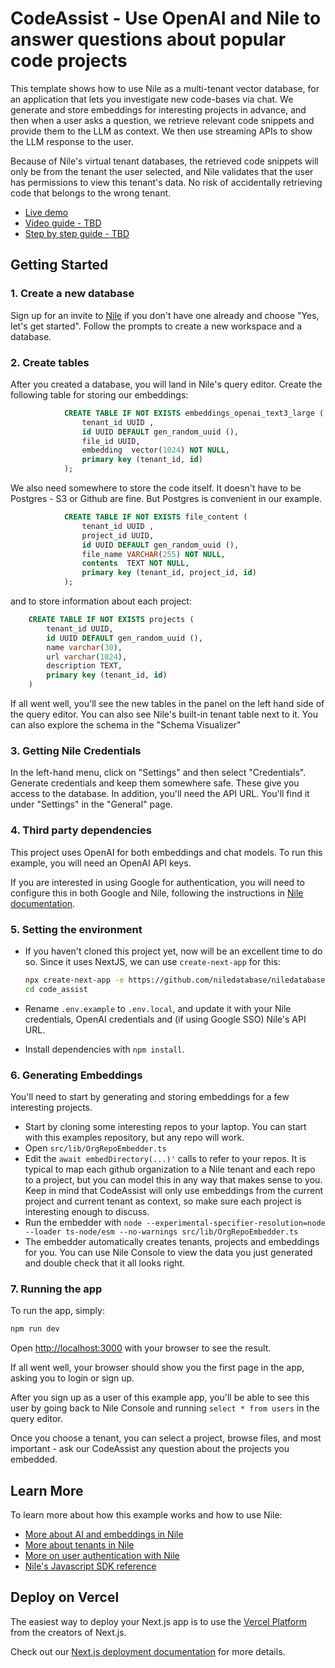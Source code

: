 # CodeAssist - Use OpenAI and Nile to answer questions about popular code projects

This template shows how to use Nile as a multi-tenant vector database, for an application that lets you investigate new code-bases via chat.
We generate and store embeddings for interesting projects in advance, and then when a user asks a question, we retrieve relevant code snippets and provide them to the LLM as context.
We then use streaming APIs to show the LLM response to the user.

Because of Nile's virtual tenant databases, the retrieved code snippets will only be from the tenant the user selected,
and Nile validates that the user has permissions to view this tenant's data. No risk of accidentally retrieving code that belongs to the wrong tenant.

- [Live demo](https://code-assist-nile.vercel.app/)
- [Video guide - TBD]()
- [Step by step guide - TBD]()

## Getting Started

### 1. Create a new database

Sign up for an invite to [Nile](https://thenile.dev) if you don't have one already and choose "Yes, let's get started". Follow the prompts to create a new workspace and a database.

### 2. Create tables

After you created a database, you will land in Nile's query editor. Create the following table for storing our embeddings:

```sql
            CREATE TABLE IF NOT EXISTS embeddings_openai_text3_large (
                tenant_id UUID ,
                id UUID DEFAULT gen_random_uuid (),
                file_id UUID,
                embedding  vector(1024) NOT NULL,
                primary key (tenant_id, id)
            );
```

We also need somewhere to store the code itself. It doesn't have to be Postgres - S3 or Github are fine. But Postgres is convenient in our example.

```sql
            CREATE TABLE IF NOT EXISTS file_content (
                tenant_id UUID ,
                project_id UUID,
                id UUID DEFAULT gen_random_uuid (),
                file_name VARCHAR(255) NOT NULL,
                contents  TEXT NOT NULL,
                primary key (tenant_id, project_id, id)
            );
```

and to store information about each project:

```sql
    CREATE TABLE IF NOT EXISTS projects (
        tenant_id UUID,
        id UUID DEFAULT gen_random_uuid (),
        name varchar(30),
        url varchar(1024),
        description TEXT,
        primary key (tenant_id, id)
    )
```

If all went well, you'll see the new tables in the panel on the left hand side of the query editor. You can also see Nile's built-in tenant table next to it.
You can also explore the schema in the "Schema Visualizer"

### 3. Getting Nile Credentials

In the left-hand menu, click on "Settings" and then select "Credentials". Generate credentials and keep them somewhere safe. These give you access to the database.
In addition, you'll need the API URL. You'll find it under "Settings" in the "General" page.

### 4. Third party dependencies

This project uses OpenAI for both embeddings and chat models. To run this example, you will need an OpenAI API keys.

If you are interested in using Google for authentication, you will need to configure this in both Google and Nile, following the instructions in [Nile documentation](https://www.thenile.dev/docs/user-authentication/social-login/google).

### 5. Setting the environment

- If you haven't cloned this project yet, now will be an excellent time to do so. Since it uses NextJS, we can use `create-next-app` for this:

  ```bash
  npx create-next-app -e https://github.com/niledatabase/niledatabase/tree/main/examples/ai/code_assist code_assist
  cd code_assist
  ```

- Rename `.env.example` to `.env.local`, and update it with your Nile credentials, OpenAI credentials and (if using Google SSO) Nile's API URL.

- Install dependencies with `npm install`.

### 6. Generating Embeddings

You'll need to start by generating and storing embeddings for a few interesting projects.

- Start by cloning some interesting repos to your laptop. You can start with this examples repository, but any repo will work.
- Open `src/lib/OrgRepoEmbedder.ts`
- Edit the `await embedDirectory(...)'` calls to refer to your repos. It is typical to map each github organization to a Nile tenant and each repo to a project, but you can model this in any way that makes sense to you. Keep in mind that CodeAssist will only use embeddings from the current project and current tenant as context, so make sure each project is interesting enough to discuss.
- Run the embedder with `node --experimental-specifier-resolution=node --loader ts-node/esm --no-warnings src/lib/OrgRepoEmbedder.ts`
- The embedder automatically creates tenants, projects and embeddings for you. You can use Nile Console to view the data you just generated and double check that it all looks right.

### 7. Running the app

To run the app, simply:

```bash
npm run dev
```

Open [http://localhost:3000](http://localhost:3000) with your browser to see the result.

If all went well, your browser should show you the first page in the app, asking you to login or sign up.

After you sign up as a user of this example app, you'll be able to see this user by going back to Nile Console and running `select * from users` in the query editor.

Once you choose a tenant, you can select a project, browse files, and most important - ask our CodeAssist any question about the projects you embedded.

## Learn More

To learn more about how this example works and how to use Nile:

- [More about AI and embeddings in Nile](https://www.thenile.dev/docs/ai-embeddings)
- [More about tenants in Nile](https://www.thenile.dev//docs/tenant-management)
- [More on user authentication with Nile](https://www.thenile.dev/docs/user-authentication)
- [Nile's Javascript SDK reference](https://www.thenile.dev/docs/reference/sdk-reference)

## Deploy on Vercel

The easiest way to deploy your Next.js app is to use the [Vercel Platform](https://vercel.com/new?utm_medium=default-template&filter=next.js&utm_source=create-next-app&utm_campaign=create-next-app-readme) from the creators of Next.js.

Check out our [Next.js deployment documentation](https://nextjs.org/docs/deployment) for more details.
